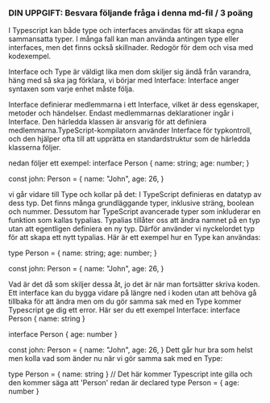 ###  DIN UPPGIFT: Besvara följande fråga i denna md-fil / 3 poäng

I Typescript kan både type och interfaces användas för att skapa egna sammansatta typer. I många fall kan man använda antingen type eller interfaces, men det finns också skillnader. Redogör för dem och visa med kodexempel. 

Interface och Type är väldigt lika men dom skiljer sig ändå från varandra, häng med så ska jag förklara, vi börjar med Interface:
Interface anger syntaxen som varje enhet måste följa.

Interface definierar medlemmarna i ett Interface, vilket är dess egenskaper, metoder och händelser.
Endast medlemmarnas deklarationer ingår i Interface. Den härledda klassen är ansvarig för att definiera medlemmarna.TypeScript-kompilatorn använder Interface för typkontroll, och den hjälper ofta till att upprätta en standardstruktur som de härledda klasserna följer.

nedan följer ett exempel:
interface Person {
  name: string;
  age: number;
}

const john: Person = {
  name: "John",
  age: 26,
}

vi går vidare till Type och kollar på det:
I TypeScript definieras en datatyp av dess typ. Det finns många grundläggande typer, inklusive sträng, boolean och nummer. Dessutom har TypeScript avancerade typer som inkluderar en funktion som kallas typalias. Typalias tillåter oss att ändra namnet på en typ utan att egentligen definiera en ny typ. Därför använder vi nyckelordet typ för att skapa ett nytt typalias. 
Här är ett exempel hur en Type kan användas:

type Person = {
  name: string;
  age: number;
}

const john: Person = {
  name: "John",
  age: 26,
}

Vad är det då som skiljer dessa åt, jo det är när man fortsätter skriva koden. Ett interface kan du bygga vidare på längre ned i koden utan att behöva gå tillbaka för att ändra men om du gör samma sak med en Type kommer Typescript ge dig ett error.
Här ser du ett exempel
Interface:
interface Person {
  name: string
}

interface Person {
  age: number
}

const john: Person = {
  name: "John",
  age: 26,
}
Dett går hur bra som helst men kolla vad som änder nu när vi gör samma sak med en Type:

type Person = {
  name: string
}
// Det här kommer Typescript inte gilla och den kommer säga att 'Person' redan är declared
type Person = {
  age: number
}